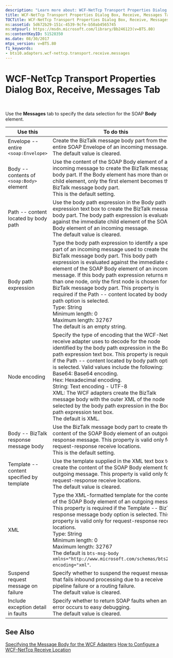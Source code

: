 ```yaml
---
description: "Learn more about: WCF-NetTcp Transport Properties Dialog Box, Receive, Messages Tab"
title: WCF-NetTcp Transport Properties Dialog Box, Receive, Messages Tab
TOCTitle: WCF-NetTcp Transport Properties Dialog Box, Receive, Messages Tab
ms:assetid: 5d672b29-151c-4539-9cfe-b50ab4565745
ms:mtpsurl: https://msdn.microsoft.com/library/Bb246123(v=BTS.80)
ms:contentKeyID: 51528350
ms.date: 08/30/2017
mtps_version: v=BTS.80
f1_keywords:
- bts10.adapters.wcf-nettcp.transport.receive.messages
---
```


# WCF-NetTcp Transport Properties Dialog Box, Receive, Messages Tab

 

Use the **Messages** tab to specify the data selection for the SOAP **Body** element.

| Use this | To do this |
|----------|--------------|
| Envelope -- entire `<soap:Envelope>`        | Create the BizTalk message body part from the entire SOAP Envelope of an incoming message.<br />The default value is cleared. |
| Body -- contents of `<soap:Body>` element   | Use the content of the SOAP Body element of an incoming message to create the BizTalk message body part. If the Body element has more than one child element, only the first element becomes the BizTalk message body part.<br />This is the default setting. |
| Path -- content located by body path      | Use the body path expression in the Body path expression text box to create the BizTalk message body part. The body path expression is evaluated against the immediate child element of the SOAP Body element of an incoming message.<br />The default value is cleared. |
| Body path expression                      | Type the body path expression to identify a specific part of an incoming message used to create the BizTalk message body part. This body path expression is evaluated against the immediate child element of the SOAP Body element of an incoming message. If this body path expression returns more than one node, only the first node is chosen for the BizTalk message body part. This property is required if the Path -- content located by body path option is selected.<br />Type: String<br />Minimum length: 0<br />Maximum length: 32767<br />The default is an empty string. |
| Node encoding                             | Specify the type of encoding that the WCF-NetTcp receive adapter uses to decode for the node identified by the body path expression in the Body path expression text box. This property is required if the Path -- content located by body path option is selected. Valid values include the following:<br />Base64: Base64 encoding.<br />Hex: Hexadecimal encoding.<br />String: Text encoding - UTF-8<br />XML: The WCF adapters create the BizTalk message body with the outer XML of the node selected by the body path expression in the Body path expression text box.<br />The default is XML. |
| Body -- BizTalk response message body     | Use the BizTalk message body part to create the content of the SOAP Body element of an outgoing response message. This property is valid only for request-response receive locations.<br />This is the default setting. |
| Template -- content specified by template | Use the template supplied in the XML text box to create the content of the SOAP Body element for an outgoing message. This property is valid only for request-response receive locations.<br />The default value is cleared. |
| XML                                       | Type the XML-formatted template for the content of the SOAP Body element of an outgoing message. This property is required if the Template -- BizTalk response message body option is selected. This property is valid only for request-response receive locations.<br />Type: String<br />Minimum length: 0<br />Maximum length: 32767<br />The default is `bts-msg-body xmlns="http://www.microsoft.com/schemas/bts2007" encoding="xml"`. |
| Suspend request message on failure        | Specify whether to suspend the request message that fails inbound processing due to a receive pipeline failure or a routing failure.<br />The default value is cleared. |
| Include exception detail in faults        | Specify whether to return SOAP faults when an error occurs to easy debugging.<br />The default value is cleared. |

## See Also

[Specifying the Message Body for the WCF Adapters](https://msdn.microsoft.com/library/bb226478\(v=bts.80\))  
[How to Configure a WCF-NetTcp Receive Location](https://msdn.microsoft.com/library/bb226412\(v=bts.80\))
